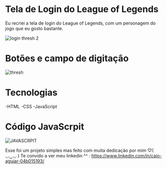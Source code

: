 # Tela de Login do League of Legends
 Eu recriei a tela de login do League of Legends, com um personagem do jogo que eu gosto bastante.

![login thresh 2](https://user-images.githubusercontent.com/88971985/177318602-ef1b5a81-1e7a-4fa1-89b6-93979d20a965.png)

# Botões e campo de digitaçâo

![thresh](https://user-images.githubusercontent.com/88971985/177318880-94779450-0410-45e9-b8c8-36d47e77951c.gif)


# Tecnologias
  -HTML
  -CSS
  -JavaScript
  
# Código JavaScrpit
![JAVASCRPIT](https://user-images.githubusercontent.com/88971985/177319089-be40b1de-dbfc-4248-ba07-f9c8dceb9980.png)

Esse foi um projeto simples mas feito com muita dedicação por mim ♡( ◡‿◡ )
Te convido a ver meu linkedin ^^ : https://www.linkedin.com/in/caio-aguiar-04b015193/
